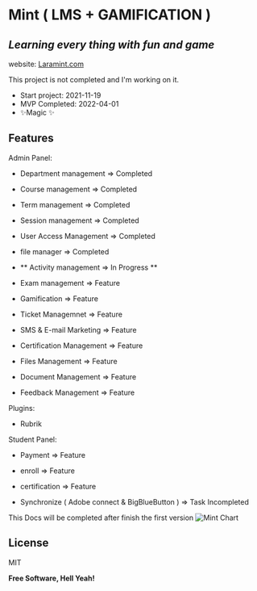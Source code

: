 
# Mint ( LMS + GAMIFICATION )
## _Learning every thing with fun and game_

website: [Laramint.com](https://laramint.com)

This project is not completed and I'm working on it. 

- Start project: 2021-11-19
- MVP Completed: 2022-04-01
- ✨Magic ✨ 

## Features

Admin Panel:
- Department management => Completed
- Course management => Completed
- Term management => Completed

- Session management => Completed
- User Access Management => Completed
- file manager => Completed
- ** Activity management => In Progress **
- Exam management => Feature
- Gamification  => Feature
- Ticket Managemnet => Feature
- SMS & E-mail Marketing => Feature
- Certification Management => Feature
- Files Management => Feature
- Document Management => Feature
- Feedback Management => Feature

Plugins: 
- Rubrik

Student Panel:
- Payment => Feature
- enroll => Feature
- certification => Feature

- Synchronize ( Adobe connect & BigBlueButton ) => Task Incompleted

This Docs will be completed after finish the first version
![Mint Chart](https://github.com/arashactive/mint-lms-laravel/raw/main/public/img/MintImage.png)


## License

MIT

**Free Software, Hell Yeah!**